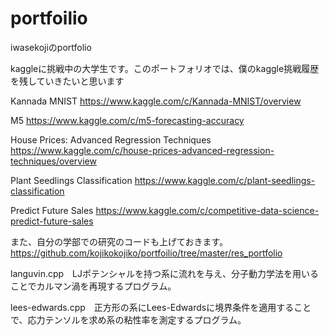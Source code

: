 # portfoilio
iwasekojiのportfolio

kaggleに挑戦中の大学生です。このポートフォリオでは、僕のkaggle挑戦履歴を残していきたいと思います


Kannada MNIST
https://www.kaggle.com/c/Kannada-MNIST/overview

M5
https://www.kaggle.com/c/m5-forecasting-accuracy

House Prices: Advanced Regression Techniques
https://www.kaggle.com/c/house-prices-advanced-regression-techniques/overview

Plant Seedlings Classification
https://www.kaggle.com/c/plant-seedlings-classification

Predict Future Sales
https://www.kaggle.com/c/competitive-data-science-predict-future-sales


また、自分の学部での研究のコードも上げておきます。
https://github.com/kojikokojiko/portfoilio/tree/master/res_portfolio

languvin.cpp　LJポテンシャルを持つ系に流れを与え、分子動力学法を用いることでカルマン渦を再現するプログラム。

lees-edwards.cpp　正方形の系にLees-Edwardsに境界条件を適用することで、応力テンソルを求め系の粘性率を測定するプログラム。

